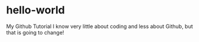 # hello-world
My Github Tutorial
I know very little about coding and less about Github, but that is going to change!
